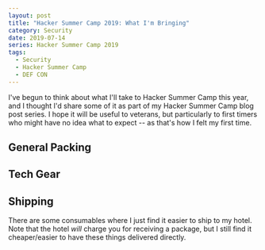 ```yaml
---
layout: post
title: "Hacker Summer Camp 2019: What I'm Bringing"
category: Security
date: 2019-07-14
series: Hacker Summer Camp 2019
tags:
  - Security
  - Hacker Summer Camp
  - DEF CON
---
```

I've begun to think about what I'll take to Hacker Summer Camp this year, and I
thought I'd share some of it as part of my Hacker Summer Camp blog post series.
I hope it will be useful to veterans, but particularly to first timers who might
have no idea what to expect -- as that's how I felt my first time.

## General Packing ##

## Tech Gear ##

## Shipping ##

There are some consumables where I just find it easier to ship to my hotel.
Note that the hotel *will* charge you for receiving a package, but I still find
it cheaper/easier to have these things delivered directly.


